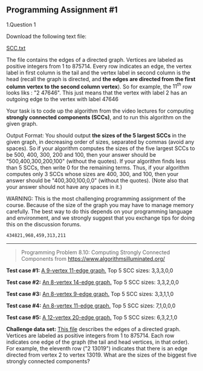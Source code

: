 ## Programming Assignment #1

1.Question 1

Download the following text file:

[SCC.txt](https://d18ky98rnyall9.cloudfront.net/_410e934e6553ac56409b2cb7096a44aa_SCC.txt?Expires=1587513600&Signature=ZWm~9NQ7f8IdIwXYteNOVE936Z225SekJgRql-FAFVC43cj44hSoUG13RBkj2qC0YamSUVoyOea0zd5VOuN1r6EyuR5G82zaywDPUh0FlYl8j3XOmsHF1uKvCuICNQRbyBla7TNwfvep-M1ObtLVJQqhe62OKXyhdXf1hmlOv48_&Key-Pair-Id=APKAJLTNE6QMUY6HBC5A)

The file contains the edges of a directed graph. Vertices are labeled as positive integers from 1 to 875714. Every row indicates an edge, the vertex label in first column is the tail and the vertex label in second column is the head (recall the graph is directed, and **the edges are directed from the first column vertex to the second column vertex**). So for example, the $11^{th}$ row looks liks : "2 47646". This just means that the vertex with label 2 has an outgoing edge to the vertex with label 47646

Your task is to code up the algorithm from the video lectures for computing **strongly connected components (SCCs)**, and to run this algorithm on the given graph.

Output Format: You should output **the sizes of the 5 largest SCCs** in the given graph, in decreasing order of sizes, separated by commas (avoid any spaces). So if your algorithm computes the sizes of the five largest SCCs to be 500, 400, 300, 200 and 100, then your answer should be "500,400,300,200,100" (without the quotes). If your algorithm finds less than 5 SCCs, then write 0 for the remaining terms. Thus, if your algorithm computes only 3 SCCs whose sizes are 400, 300, and 100, then your answer should be "400,300,100,0,0" (without the quotes). (Note also that your answer should not have any spaces in it.)

WARNING: This is the most challenging programming assignment of the course. Because of the size of the graph you may have to manage memory carefully. The best way to do this depends on your programming language and environment, and we strongly suggest that you exchange tips for doing this on the discussion forums.

```
434821,968,459,313,211
```

---

> Programming Problem 8.10: Computing Strongly Connected Components from https://www.algorithmsilluminated.org/

**Test case #1:** [A 9-vertex 11-edge graph.](https://www.algorithmsilluminated.org/datasets/problem8.10test1.txt) Top 5 SCC sizes: 3,3,3,0,0

**Test case #2:** [An 8-vertex 14-edge graph.](https://www.algorithmsilluminated.org/datasets/problem8.10test2.txt) Top 5 SCC sizes: 3,3,2,0,0

**Test case #3:** [An 8-vertex 9-edge graph.](https://www.algorithmsilluminated.org/datasets/problem8.10test3.txt) Top 5 SCC sizes: 3,3,1,1,0

**Test case #4:** [An 8-vertex 11-edge graph.](https://www.algorithmsilluminated.org/datasets/problem8.10test4.txt) Top 5 SCC sizes: 7,1,0,0,0

**Test case #5:** [A 12-vertex 20-edge graph.](https://www.algorithmsilluminated.org/datasets/problem8.10test5.txt) Top 5 SCC sizes: 6,3,2,1,0

**Challenge data set:** [This file](https://www.algorithmsilluminated.org/datasets/problem8.10.txt) describes the edges of a directed graph. Vertices are labeled as positive integers from 1 to 875714. Each row indicates one edge of the graph (the tail and head vertices, in that order). For example, the eleventh row ("2 13019") indicates that there is an edge directed from vertex 2 to vertex 13019. What are the sizes of the biggest five strongly connected components?
